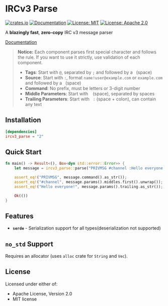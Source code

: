 # IRCv3 Parse

[![crates.io](https://img.shields.io/crates/v/ircv3_parse.svg)](https://crates.io/crates/ircv3_parse)
[![Documentation](https://docs.rs/ircv3_parse/badge.svg)](https://docs.rs/ircv3_parse)
[![License: MIT](https://img.shields.io/badge/License-MIT-yellow.svg)](https://github.com/m3idnotfree/irc_parse/blob/main/LICENSE-MIT)
[![License: Apache 2.0](https://img.shields.io/badge/License-Apache_2.0-blue.svg)](https://github.com/m3idnotfree/irc_parse/blob/main/LICENSE-APACHE)

A **blazingly fast**, **zero-copy** IRC v3 message parser

[Documentation](https://docs.rs/ircv3_parse)

> **Notice:** Each component parses first special character and follows the rule. If you want to use it strictly, use validation of each component.
>
> - **Tags**: Start with `@`, separated by `;` and followed by a ` `(space)
> - **Source**: Start with `:`, format `name!user@example.com` or `example.com` and followed by a ` `(space)
> - **Command**: No prefix, must be letters or 3-digit number
> - **Middle Parameters**: Start with ` ` (space), separated by spaces
> - **Trailing Parameters**: Start with ` :` (space + colon), can contain any text

## Installation

```toml
[dependencies]
ircv3_parse = "2"
```

## Quick Start

```rust
fn main() -> Result<(), Box<dyn std::error::Error>> {
    let message = ircv3_parse::parse("PRIVMSG #channel :Hello everyone!")?;

    assert_eq!("PRIVMSG", message.command().as_str());
    assert_eq!("#channel", message.params().middles.first().unwrap());
    assert_eq!("Hello everyone!", message.params().trailing.as_str());

    Ok(())
}
```

## Features

- **`serde`** - Serialization support for all types(deserialization not supported)

## `no_std` Support

Requires an allocator (uses `alloc` crate for `String` and `Vec`).

## License

Licensed under either of:

- Apache License, Version 2.0
- MIT license
